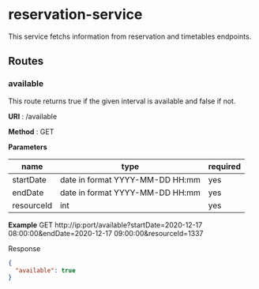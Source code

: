 # reservation-service

This service fetchs information from reservation and timetables endpoints.

## Routes

### available

This route returns true if the given interval is available and false if not.

**URI** : /available

**Method** : GET

**Parameters**

| name       | type                            | required |
| ---------- | ------------------------------- | -------- |
| startDate  | date in format YYYY-MM-DD HH:mm | yes      |
| endDate    | date in format YYYY-MM-DD HH:mm | yes      |
| resourceId | int                             | yes      |

**Example**
GET http://ip:port/available?startDate=2020-12-17 08:00:00&endDate=2020-12-17 09:00:00&resourceId=1337

Response

```json
{
  "available": true
}
```
